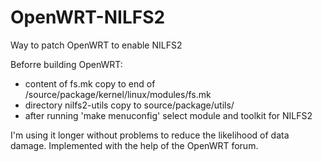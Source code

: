 # OpenWRT-NILFS2
Way to patch OpenWRT to enable NILFS2

Beforre building OpenWRT:
- content of fs.mk copy to end of /source/package/kernel/linux/modules/fs.mk 
- directory nilfs2-utils copy to source/package/utils/ 
- after running 'make menuconfig' select module and toolkit for NILFS2

I'm using it longer without problems to reduce the likelihood of data damage.
Implemented with the help of the OpenWRT forum.
